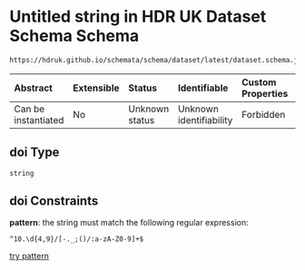# Untitled string in HDR UK Dataset Schema Schema

```txt
https://hdruk.github.io/schemata/schema/dataset/latest/dataset.schema.json#/definitions/doi
```



| Abstract            | Extensible | Status         | Identifiable            | Custom Properties | Additional Properties | Access Restrictions | Defined In                                                                                        |
| :------------------ | :--------- | :------------- | :---------------------- | :---------------- | :-------------------- | :------------------ | :------------------------------------------------------------------------------------------------ |
| Can be instantiated | No         | Unknown status | Unknown identifiability | Forbidden         | Allowed               | none                | [dataset.schema.json*](../../../schema/dataset/latest/dataset.schema.json "open original schema") |

## doi Type

`string`

## doi Constraints

**pattern**: the string must match the following regular expression: 

```regexp
^10.\d{4,9}/[-._;()/:a-zA-Z0-9]+$
```

[try pattern](https://regexr.com/?expression=%5E10.%5Cd%7B4%2C9%7D%2F%5B-.\_%3B\(\)%2F%3Aa-zA-Z0-9%5D%2B%24 "try regular expression with regexr.com")
